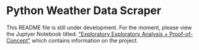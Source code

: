 # Python Weather Data Scraper
This README file is still under development. For the moment, please view
the Juptyer Notebook titled: 
["Exploratory Exploratory Analysis + Proof-of-Concept"](https://github.com/kmiller96/PythonWeatherDataScraper/blob/master/Exploratory%20Analysis%20%2B%20Proof-of-Concept.ipynb)
which contains information on the project.
